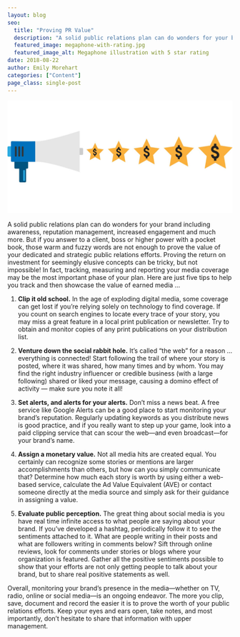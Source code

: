 ```yaml
---
layout: blog
seo:
  title: "Proving PR Value"
  description: "A solid public relations plan can do wonders for your brand including reputation management, increased engagement, brand awareness and much more."
  featured_image: megaphone-with-rating.jpg
  featured_image_alt: Megaphone illustration with 5 star rating
date: 2018-08-22
author: Emily Morehart
categories: ["Content"]
page_class: single-post
---
```


![Megaphone illustration with 5 star rating](megaphone-with-rating.jpg)

A solid public relations plan can do wonders for your brand including awareness, reputation management, increased engagement and much more. But if you answer to a client, boss or higher power with a pocket book, those warm and fuzzy words are not enough to prove the value of your dedicated and strategic public relations efforts. Proving the return on investment for seemingly elusive concepts can be tricky, but not impossible! In fact, tracking, measuring and reporting your media coverage may be the most important phase of your plan. Here are just five tips to help you track and then showcase the value of earned media …

1. **Clip it old school.** In the age of exploding digital media, some coverage can get lost if you’re relying solely on technology to find coverage. If you count on search engines to locate every trace of your story, you may miss a great feature in a local print publication or newsletter. Try to obtain and monitor copies of any print publications on your distribution list.

2. **Venture down the social rabbit hole.** It’s called “the web” for a reason … everything is connected! Start following the trail of where your story is posted, where it was shared, how many times and by whom. You may find the right industry influencer or credible business (with a large following) shared or liked your message, causing a domino effect of activity — make sure you note it all!

3. **Set alerts, and alerts for your alerts.** Don’t miss a news beat. A free service like Google Alerts can be a good place to start monitoring your brand’s reputation. Regularly updating keywords as you distribute news is good practice, and if you really want to step up your game, look into a paid clipping service that can scour the web—and even broadcast—for your brand’s name.

4. **Assign a monetary value.** Not all media hits are created equal. You certainly can recognize some stories or mentions are larger accomplishments than others, but how can you simply communicate that? Determine how much each story is worth by using either a web-based service, calculate the Ad Value Equivalent (AVE) or contact someone directly at the media source and simply ask for their guidance in assigning a value.

5. **Evaluate public perception.** The great thing about social media is you have real time infinite access to what people are saying about your brand. If you’ve developed a hashtag, periodically follow it to see the sentiments attached to it. What are people writing in their posts and what are followers writing in comments below? Sift through online reviews, look for comments under stories or blogs where your organization is featured. Gather all the positive sentiments possible to show that your efforts are not only getting people to talk about your brand, but to share real positive statements as well.

Overall, monitoring your brand’s presence in the media—whether on TV, radio, online or social media—is an ongoing endeavor. The more you clip, save, document and record the easier it is to prove the worth of your public relations efforts. Keep your eyes and ears open, take notes, and most importantly, don’t hesitate to share that information with upper management.

